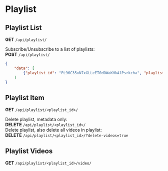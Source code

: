 # Playlist

## Playlist List
**GET** `/api/playlist/`

Subscribe/Unsubscribe to a list of playlists:  
**POST** `/api/playlist/`
```json
{
    "data": [
        {"playlist_id": "PL96C35uN7xGLLeET0dOWaKHkAlPsrkcha", "playlist_subscribed": true}
    ]
}
```

## Playlist Item
**GET** `/api/playlist/<playlist_id>/`

Delete playlist, metadata only:  
**DELETE** `/api/playlist/<playlist_id>/`  
Delete playlist, also delete all videos in playlist:  
**DELETE** `/api/playlist/<playlist_id>/?delete-videos=true`  


## Playlist Videos
**GET** `/api/playlist/<playlist_id>/video/`
